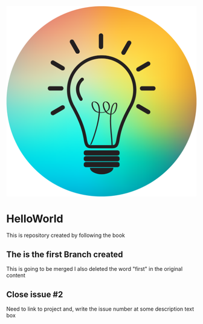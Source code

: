 ![headshot](Daco_1868483.png)

# HelloWorld
This is repository created by following the book


## The is the first Branch created
This is going to be merged
I also deleted the word "first" in the original content


## Close issue #2
Need to link to project
and, write the issue number at some description text box
